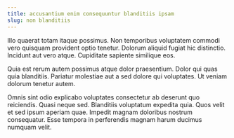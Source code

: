 ```yaml
---
title: accusantium enim consequuntur blanditiis ipsam
slug: non blanditiis
---
```


Illo quaerat totam itaque possimus. Non temporibus voluptatem commodi vero quisquam provident optio tenetur. Dolorum aliquid fugiat hic distinctio. Incidunt aut vero atque. Cupiditate sapiente similique eos.

Quia est rerum autem possimus atque dolor praesentium. Dolor qui quas quia blanditiis. Pariatur molestiae aut a sed dolore qui voluptates. Ut veniam dolorum tenetur autem.

Omnis sint odio explicabo voluptates consectetur ab deserunt quo reiciendis. Quasi neque sed. Blanditiis voluptatum expedita quia. Quos velit et sed ipsum aperiam quae. Impedit magnam doloribus nostrum consequatur. Esse tempora in perferendis magnam harum ducimus numquam velit.
